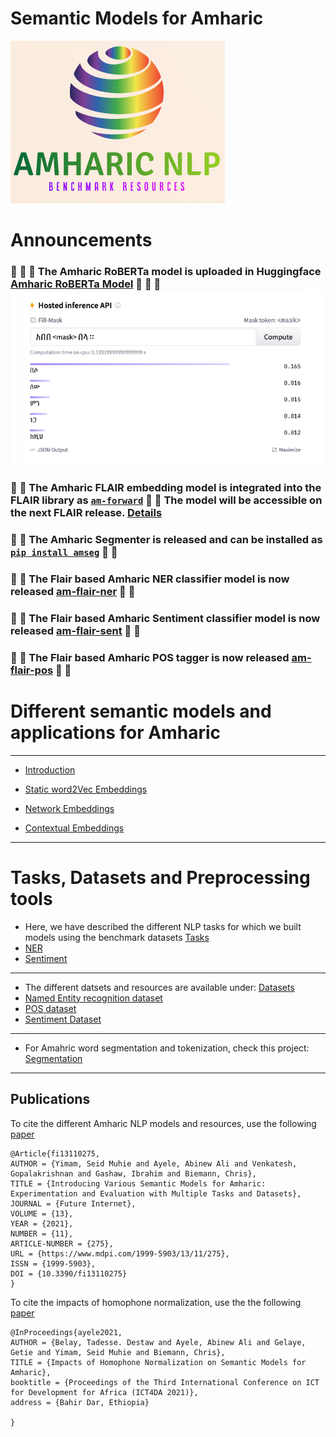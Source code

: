 # Semantic Models for Amharic
 [![](logo.png)](https://github.com/uhh-lt/amharicmodels/)

# Announcements 

###  :tada: :tada:  :tada: The Amharic RoBERTa model is uploaded in Huggingface [Amharic RoBERTa Model](https://huggingface.co/uhhlt/am-roberta) :tada: :tada: :tada:  [![](images/am-roberta.png)](https://huggingface.co/uhhlt/am-roberta)

###  :tada: :tada:  The Amharic FLAIR embedding model is integrated into the FLAIR library as [`am-forward`](https://github.com/flairNLP/flair/pull/2497) :tada: :tada:  The model will be accessible on the next FLAIR release. [Details](https://github.com/flairNLP/flair/blob/master/resources/docs/embeddings/FLAIR_EMBEDDINGS.md)

###  :tada: :tada:  The Amharic Segmenter is released and can be installed as [`pip install amseg`](https://pypi.org/project/amseg/) :tada: :tada: 

###  :tada: :tada:  The Flair based Amharic NER classifier model is now released [am-flair-ner](https://github.com/uhh-lt/amharicmodels/wiki/NLP-Tasks#ner) :tada: :tada: 

###  :tada: :tada:  The Flair based Amharic Sentiment classifier model is now released [am-flair-sent](https://github.com/uhh-lt/amharicmodels/wiki/NLP-Tasks#sentiment) :tada: :tada: 

###  :tada: :tada:  The Flair based Amharic POS tagger is now released [am-flair-pos](https://github.com/uhh-lt/amharicmodels/wiki/NLP-Tasks#pos-tagging) :tada: :tada: 



# Different semantic models and applications for Amharic
----
* [Introduction](https://github.com/uhh-lt/amharicmodels/wiki/home) 

* [Static word2Vec Embeddings](https://github.com/uhh-lt/amharicmodels/wiki/Static-Models)

* [Network Embeddings](https://github.com/uhh-lt/amharicmodels/wiki/Network-Embedding)

* [Contextual Embeddings](https://github.com/uhh-lt/amharicmodels/wiki/contextual)


----
# Tasks, Datasets and Preprocessing tools
* Here, we have described the different NLP tasks for which we built models using the benchmark datasets [Tasks](https://github.com/uhh-lt/amharicmodels/wiki/NLP-Tasks)
* [NER](https://github.com/uhh-lt/amharicmodels/wiki/NLP-Tasks#ner)
* [Sentiment](https://github.com/uhh-lt/amharicmodels/wiki/NLP-Tasks#sentiment)
----
* The different datsets and resources are available under: [Datasets](https://github.com/uhh-lt/amharicmodels/wiki/Datasets)
* [Named Entity recognition dataset](https://github.com/uhh-lt/amharicmodels/wiki/Datasets#named-entity-recognition)
* [POS dataset](https://github.com/uhh-lt/amharicmodels/wiki/Datasets#named-entity-recognition)
* [Sentiment Dataset](https://github.com/uhh-lt/amharicmodels/wiki/Datasets#named-entity-recognition)
---

* For Amahric word segmentation and tokenization, check this project: [Segmentation](https://github.com/uhh-lt/amharicprocessor)
----

## Publications

To cite the different Amharic NLP models and resources, use the following [paper](https://www.mdpi.com/1999-5903/13/11/275)

```
@Article{fi13110275,
AUTHOR = {Yimam, Seid Muhie and Ayele, Abinew Ali and Venkatesh, Gopalakrishnan and Gashaw, Ibrahim and Biemann, Chris},
TITLE = {Introducing Various Semantic Models for Amharic: Experimentation and Evaluation with Multiple Tasks and Datasets},
JOURNAL = {Future Internet},
VOLUME = {13},
YEAR = {2021},
NUMBER = {11},
ARTICLE-NUMBER = {275},
URL = {https://www.mdpi.com/1999-5903/13/11/275},
ISSN = {1999-5903},
DOI = {10.3390/fi13110275}
}

```


To cite the impacts of homophone normalization, use the the following [paper](https://www.inf.uni-hamburg.de/en/inst/ab/lt/publications/2021-belayetal-ict4da-amharicnorm.pdf)

```
@InProceedings{ayele2021,
AUTHOR = {Belay, Tadesse. Destaw and Ayele, Abinew Ali and Gelaye, Getie and Yimam, Seid Muhie and Biemann, Chris},
TITLE = {Impacts of Homophone Normalization on Semantic Models for Amharic},
booktitle = {Proceedings of the Third International Conference on ICT for Development for Africa (ICT4DA 2021)},
address = {Bahir Dar, Ethiopia}

}

```

